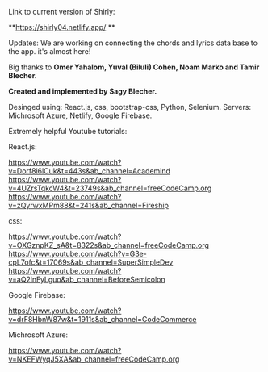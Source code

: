 Link to current version of Shirly:

**https://shirly04.netlify.app/
**

Updates:
We are working on connecting the chords and lyrics data base to the app.
it's almost here!

Big thanks to **Omer Yahalom, Yuval (Biluli) Cohen, Noam Marko and Tamir Blecher.ֿ**

**Created and implemented by Sagy Blecher.**

Desinged using: React.js, css, bootstrap-css, Python, Selenium.
Servers: Michrosoft Azure, Netlify, Google Firebase.



Extremely helpful Youtube tutorials:

React.js:

https://www.youtube.com/watch?v=Dorf8i6lCuk&t=443s&ab_channel=Academind
https://www.youtube.com/watch?v=4UZrsTqkcW4&t=23749s&ab_channel=freeCodeCamp.org
https://www.youtube.com/watch?v=zQyrwxMPm88&t=241s&ab_channel=Fireship

css:

https://www.youtube.com/watch?v=OXGznpKZ_sA&t=8322s&ab_channel=freeCodeCamp.org
https://www.youtube.com/watch?v=G3e-cpL7ofc&t=17069s&ab_channel=SuperSimpleDev
https://www.youtube.com/watch?v=aQ2inFyLguo&ab_channel=BeforeSemicolon

Google Firebase:

https://www.youtube.com/watch?v=drF8HbnW87w&t=1911s&ab_channel=CodeCommerce

Michrosoft Azure:

https://www.youtube.com/watch?v=NKEFWyqJ5XA&ab_channel=freeCodeCamp.org
